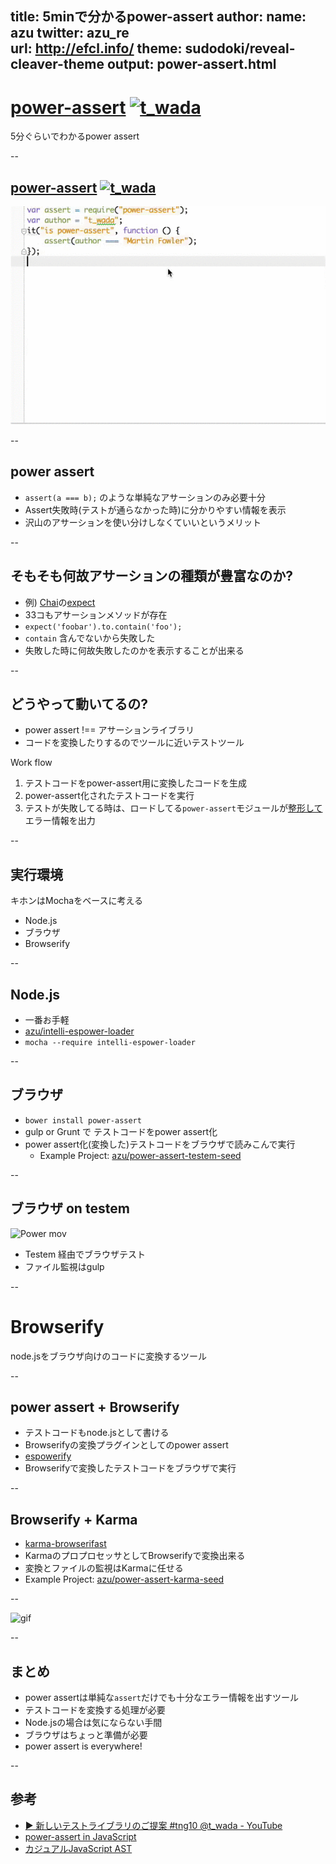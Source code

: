 title: 5minで分かるpower-assert
author:
  name: azu
  twitter: azu_re  
  url: http://efcl.info/
theme: sudodoki/reveal-cleaver-theme
output: power-assert.html
--

# [power-assert](https://github.com/twada/power-assert "power-assert") [![t_wada](http://www.gravatar.com/avatar/9f3a83db74bee75a64b5e6ed106a775c.jpg?s=32)](https://github.com/twada)

5分ぐらいでわかるpower assert

--

## [power-assert](https://github.com/twada/power-assert "power-assert") [![t_wada](http://www.gravatar.com/avatar/9f3a83db74bee75a64b5e6ed106a775c.jpg?s=32)](https://github.com/twada)


<img src="power-assert.gif" />

--

## power assert

* `assert(a === b);` のような単純なアサーションのみ必要十分
* Assert失敗時(テストが通らなかった時)に分かりやすい情報を表示
*  沢山のアサーションを使い分けしなくていいというメリット

--

## そもそも何故アサーションの種類が豊富なのか?

* 例) [Chai](http://chaijs.com/ "Chai")の[expect](http://chaijs.com/api/bdd/ "expect")
* 33コもアサーションメソッドが存在
* `expect('foobar').to.contain('foo');`
* `contain` 含んでないから失敗した
* 失敗した時に何故失敗したのかを表示することが出来る

--

## どうやって動いてるの?

* power assert !== アサーションライブラリ
* コードを変換したりするのでツールに近いテストツール

Work flow

1. テストコードをpower-assert用に変換したコードを生成
2. power-assert化されたテストコードを実行
3. テストが失敗してる時は、ロードしてる`power-assert`モジュールが[整形して](https://github.com/twada/power-assert-formatter "twada/power-assert-formatter")エラー情報を出力

--

## 実行環境

キホンはMochaをベースに考える

* Node.js
* ブラウザ
* Browserify

--

## Node.js

* 一番お手軽
* [azu/intelli-espower-loader](https://github.com/azu/intelli-espower-loader "azu/intelli-espower-loader")
* `mocha --require intelli-espower-loader`

--

## ブラウザ

* `bower install power-assert`
* gulp or Grunt で テストコードをpower assert化
* power assert化(変換した)テストコードをブラウザで読みこんで実行
	* Example Project:  [azu/power-assert-testem-seed](https://github.com/azu/power-assert-testem-seed "azu/power-assert-testem-seed")

--

## ブラウザ on testem

<img src="http://efcl.info/wp-content/uploads/2014/04/power-.mov.gif" alt="Power mov" title="power-.mov.gif" border="0" width="600" height="400" />

* Testem 経由でブラウザテスト
* ファイル監視はgulp

-- 

# Browserify

node.jsをブラウザ向けのコードに変換するツール

--

## power assert + Browserify


* テストコードもnode.jsとして書ける
* Browserifyの変換プラグインとしてのpower assert
* [espowerify](https://github.com/twada/espowerify "espowerify")
* Browserifyで変換したテストコードをブラウザで実行

--

## Browserify + Karma

* [karma-browserifast](https://github.com/cjohansen/karma-browserifast "karma-browserifast")
* KarmaのプロプロセッサとしてBrowserifyで変換出来る
* 変換とファイルの監視はKarmaに任せる
* Example Project: [azu/power-assert-karma-seed](https://github.com/azu/power-assert-karma-seed "azu/power-assert-karma-seed")

--

![gif](http://i.gyazo.com/4daa1c15931e4de407a382c8fd895339.gif)

--

## まとめ

* power assertは単純な`assert`だけでも十分なエラー情報を出すツール
* テストコードを変換する処理が必要
* Node.jsの場合は気にならない手間
* ブラウザはちょっと準備が必要
* power assert is everywhere!

--

## 参考

* [▶ 新しいテストライブラリのご提案 #tng10 @t_wada - YouTube](https://www.youtube.com/watch?v=aDoQxqO_6rI "▶ 新しいテストライブラリのご提案 #tng10 @t_wada - YouTube")
* [power-assert in JavaScript](http://www.slideshare.net/t_wada/powerassert-in-javascript "power-assert in JavaScript")
* [カジュアルJavaScript AST](http://azu.github.io/slide/JSojisan/ "カジュアルJavaScript AST")